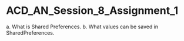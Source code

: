# ACD_AN_Session_8_Assignment_1
a. What is Shared Preferences. b. What values can be saved in SharedPreferences.
